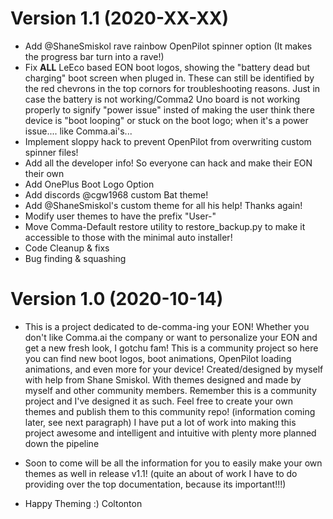 Version 1.1 (2020-XX-XX)
========================
* Add @ShaneSmiskol rave rainbow OpenPilot spinner option (It makes the progress bar turn into a rave!)
* Fix **ALL** LeEco based EON boot logos, showing the "battery dead but charging" boot screen when pluged in. These can still be identified by the red chevrons in the top cornors for troubleshooting reasons. Just in case the battery is not working/Comma2 Uno board is not working properly to signify "power issue" insted of making the user think there device is "boot looping" or stuck on the boot logo; when it's a power issue.... like Comma.ai's...
* Implement sloppy hack to prevent OpenPilot from overwriting custom spinner files!
* Add all the developer info! So everyone can hack and make their EON their own
* Add OnePlus Boot Logo Option
* Add discords @cgw1968 custom Bat theme!
* Add @ShaneSmiskol's custom theme for all his help! Thanks again!
* Modify user themes to have the prefix "User-"
* Move Comma-Default restore utility to restore_backup.py to make it accessible to those with the minimal auto installer!
* Code Cleanup & fixs
* Bug finding & squashing

Version 1.0 (2020-10-14)
========================
* This is a project dedicated to de-comma-ing your EON! Whether you don't like Comma.ai the company or want to personalize your EON and get a new fresh look, I gotchu fam! This is a community project so here you can find new boot logos, boot animations, OpenPilot loading animations, and even more for your device! Created/designed by myself with help from Shane Smiskol. With themes designed and made by myself and other community members. Remember this is a community project and I've designed it as such. Feel free to create your own themes and publish them to this community repo! (information coming later, see next paragraph) I have put a lot of work into making this project awesome and intelligent and intuitive with plenty more planned down the pipeline

* Soon to come will be all the information for you to easily make your own themes as well in release v1.1! (quite an about of work I have to do providing over the top documentation, because its important!!!)

* Happy Theming :)
Coltonton